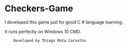 # Checkers-Game

I developed this game just for good C # language learning. 

It runs perfectly on Windows 10 CMD.

        Developed by Thiago Mota Carvalho
